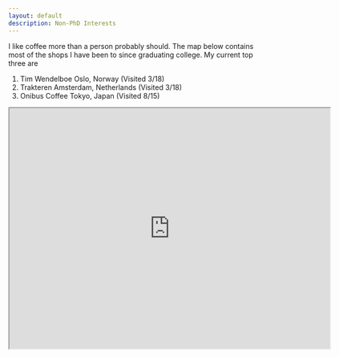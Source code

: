 ```yaml
---
layout: default
description: Non-PhD Interests
---
```


I like coffee more than a person probably should. The map below contains most of the shops I have been to since graduating college. My current top three are 
1.  <href src="https://www.timwendelboe.no/"> Tim Wendelboe  </href> Oslo, Norway (Visited 3/18)
2. Trakteren Amsterdam, Netherlands (Visited 3/18)
3. Onibus Coffee Tokyo, Japan (Visited 8/15)

<iframe src="https://www.google.com/maps/d/u/0/embed?mid=1Q3F7PwfN9W2hqTMrI-XIJBoLrVo" width="640" height="480"></iframe>
